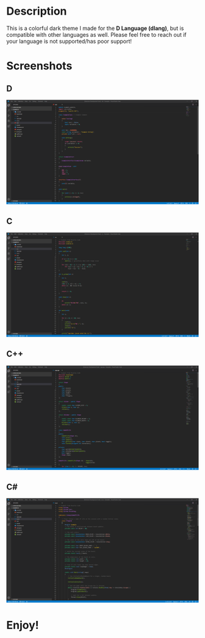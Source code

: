 # Description
This is a colorful dark theme I made for the **D Language (dlang)**, but is compatible with other languages as well. 
Please feel free to reach out if your language is not supported/has poor support!

# Screenshots
## D
![screenshot](screenshots/screenshot_d.png)
## C
![screenshot](screenshots/screenshot_c.png)
## C++
![screenshot](screenshots/screenshot_cpp.png)
## C# 
![screenshot](screenshots/screenshot_cs.png)

# Enjoy!